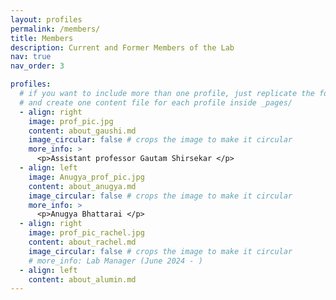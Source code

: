 ```yaml
---
layout: profiles
permalink: /members/
title: Members
description: Current and Former Members of the Lab
nav: true
nav_order: 3

profiles:
  # if you want to include more than one profile, just replicate the following block
  # and create one content file for each profile inside _pages/
  - align: right
    image: prof_pic.jpg
    content: about_gaushi.md
    image_circular: false # crops the image to make it circular
    more_info: >
      <p>Assistant professor Gautam Shirsekar </p>
  - align: left
    image: Anugya_prof_pic.jpg
    content: about_anugya.md
    image_circular: false # crops the image to make it circular
    more_info: >
      <p>Anugya Bhattarai </p>
  - align: right
    image: prof_pic_rachel.jpg
    content: about_rachel.md
    image_circular: false # crops the image to make it circular
    # more_info: Lab Manager (June 2024 - )
  - align: left
    content: about_alumin.md
---
```

